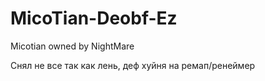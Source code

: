 # MicoTian-Deobf-Ez
Micotian owned by NightMare

Снял не все так как лень, деф хуйня на ремап/ренеймер
